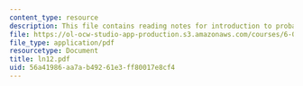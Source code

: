 ```yaml
---
content_type: resource
description: This file contains reading notes for introduction to probability.
file: https://ol-ocw-studio-app-production.s3.amazonaws.com/courses/6-042j-mathematics-for-computer-science-fall-2005/56a41986aa7ab49261e3ff80017e8cf4_ln12.pdf
file_type: application/pdf
resourcetype: Document
title: ln12.pdf
uid: 56a41986-aa7a-b492-61e3-ff80017e8cf4
---
```

